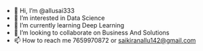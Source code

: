- 👋 Hi, I’m @allusai333
- 👀 I’m interested in Data Science
- 🌱 I’m currently learning Deep Learning
- 💞️ I’m looking to collaborate on Business And Solutions
- 📫 How to reach me 7659970872 or saikiranallu142@gmail.com

<!---
allusai333/allusai333 is a ✨ special ✨ repository because its `README.md` (this file) appears on your GitHub profile.
You can click the Preview link to take a look at your changes.
--->
